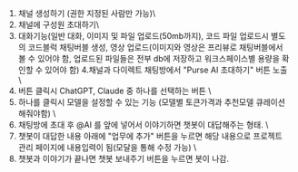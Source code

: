 1. 채널 생성하기 (권한 지정된 사람만 가능)\
  2. 채널에 구성원 초대하기\
  3. 대화기능(일반 대화, 이미지 및 파일 업로드(50mb까지), 코드 파일 업로드시 
  별도의 코드블럭 채팅버블 생성, 영상 업로드(이미지와 영상은 프리뷰로 
  채팅버블에서 볼 수 있어야 함, 업로드된 파일들은 전부 db에 저장하고 
  워크스페이스별 용량을 확인할 수 있어야 함)
  4.채널과 다이렉트 채팅방에서 "Purse AI 초대하기" 버튼 노출 \
  5. 버튼 클릭시 ChatGPT, Claude 중 하나를 선택하는 버튼 \
  6. 하나를 클릭시 모델을 설정할 수 있는 기능 (모델별 토큰가격과 추천모델 
  큐레이션해줘야함) \
  7. 채팅방에 초대 후 @AI 를 앞에 넣어서 이야기하면 챗봇이 대답해주는 형태. \
  8. 챗봇이 대답한 내용 아래에 "업무에 추가" 버튼을 누르면 해당 내용으로 
  프로젝트 관리 페이지에 내용입력이 됨(모달을 통해 수정 가능) \
  9. 챗봇과 이야기가 끝나면 챗봇 보내주기 버튼을 누르면 봇이 나감.